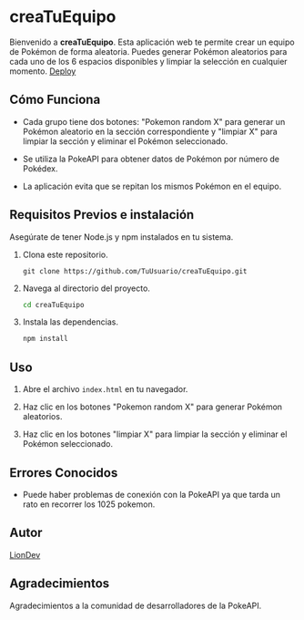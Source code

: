# creaTuEquipo

Bienvenido a **creaTuEquipo**. Esta aplicación web te permite crear un equipo de Pokémon de forma aleatoria. Puedes generar Pokémon aleatorios para cada uno de los 6 espacios disponibles y limpiar la selección en cualquier momento.
[Deploy]([https://github.com/Lion1012/creaTuEquipo](https://lion1012.github.io/creaTuEquipo/))
## Cómo Funciona

- Cada grupo tiene dos botones: "Pokemon random X" para generar un Pokémon aleatorio en la sección correspondiente y "limpiar X" para limpiar la sección y eliminar el Pokémon seleccionado.

- Se utiliza la PokeAPI para obtener datos de Pokémon por número de Pokédex.

- La aplicación evita que se repitan los mismos Pokémon en el equipo.

## Requisitos Previos e instalación

Asegúrate de tener Node.js y npm instalados en tu sistema.

1. Clona este repositorio.

    ``` usando terminal -> dentro de la carpeta donde quieras clonarlo.
    git clone https://github.com/TuUsuario/creaTuEquipo.git
    ```

2. Navega al directorio del proyecto.

    ```bash
    cd creaTuEquipo
    ```

3. Instala las dependencias.

    ```bash
    npm install
    ```

## Uso

1. Abre el archivo `index.html` en tu navegador.

2. Haz clic en los botones "Pokemon random X" para generar Pokémon aleatorios.

3. Haz clic en los botones "limpiar X" para limpiar la sección y eliminar el Pokémon seleccionado.

## Errores Conocidos

- Puede haber problemas de conexión con la PokeAPI ya que tarda un rato en recorrer los 1025 pokemon.


## Autor

[LionDev](https://github.com/Lion1012/creaTuEquipo)

## Agradecimientos

Agradecimientos a la comunidad de desarrolladores de la PokeAPI.
